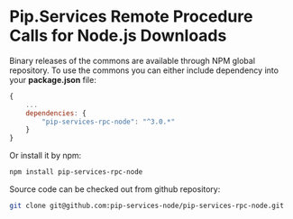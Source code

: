 # Pip.Services Remote Procedure Calls for Node.js Downloads

Binary releases of the commons are available through NPM global repository. 
To use the commons you can either include dependency into your **package.json** file:

```js
{
    ...
    dependencies: {
        "pip-services-rpc-node": "^3.0.*"
    }
}
``` 

Or install it by npm:

```bash
npm install pip-services-rpc-node
```

Source code can be checked out from github repository:

```bash
git clone git@github.com:pip-services-node/pip-services-rpc-node.git
```